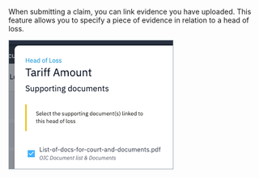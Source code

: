 When submitting a claim, you can link evidence you have uploaded. This feature allows you to specify a piece of evidence in relation to a head of loss.

![Link Evidence](../../assets/link-evidence.png)